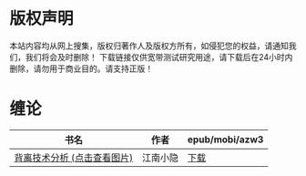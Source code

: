 # 版权声明

本站内容均从网上搜集，版权归著作人及版权方所有，如侵犯您的权益，请通知我们，我们将会及时删除！ 下载链接仅供宽带测试研究用途，请下载后在24小时内删除，请勿用于商业目的。请支持正版！

# 缠论

| 书名 | 作者 | epub/mobi/azw3 |
| --- | --- | --- |
| [背离技术分析 (点击查看图片)](https://www.dushupai.com/attachment/2024/06/07/02a8540ef8aae0b0.jpg) | 江南小隐 | [下载](https://url89.ctfile.com/f/31084289-1357039435-cf40cf?p=8866) |
